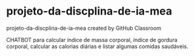 # projeto-da-discplina-de-ia-mea
projeto-da-discplina-de-ia-mea created by GitHub Classroom


CHATBOT para calcular índice de massa corporal, índice de gordura corporal, calcular as calorias diárias e listar algumas comidas saudáveis.

